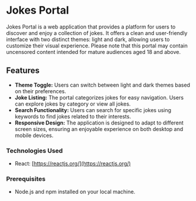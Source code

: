
# Jokes Portal

Jokes Portal is a web application that provides a platform for users to discover and enjoy a collection of jokes. It offers a clean and user-friendly interface with two distinct themes: light and dark, allowing users to customize their visual experience. Please note that this portal may contain uncensored content intended for mature audiences aged 18 and above.

## Features

- **Theme Toggle:** Users can switch between light and dark themes based on their preferences.
- **Joke Listing:** The portal categorizes jokes for easy navigation. Users can explore jokes by category or view all jokes.
- **Search Functionality:** Users can search for specific jokes using keywords to find jokes related to their interests.
- **Responsive Design:** The application is designed to adapt to different screen sizes, ensuring an enjoyable experience on both desktop and mobile devices.

### Technologies Used

- React: [https://reactjs.org/](https://reactjs.org/)

### Prerequisites

- Node.js and npm installed on your local machine.



